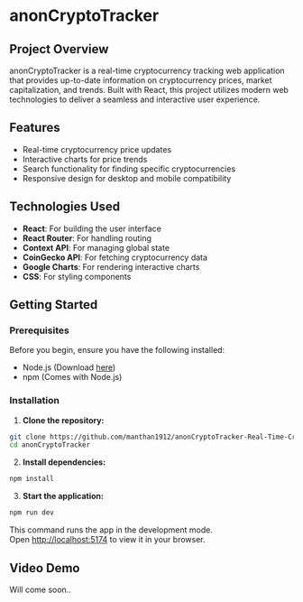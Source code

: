 # anonCryptoTracker

## Project Overview
anonCryptoTracker is a real-time cryptocurrency tracking web application that provides up-to-date information on cryptocurrency prices, market capitalization, and trends. Built with React, this project utilizes modern web technologies to deliver a seamless and interactive user experience.

## Features
- Real-time cryptocurrency price updates
- Interactive charts for price trends
- Search functionality for finding specific cryptocurrencies
- Responsive design for desktop and mobile compatibility

## Technologies Used
- **React**: For building the user interface
- **React Router**: For handling routing
- **Context API**: For managing global state
- **CoinGecko API**: For fetching cryptocurrency data
- **Google Charts**: For rendering interactive charts
- **CSS**: For styling components

## Getting Started

### Prerequisites
Before you begin, ensure you have the following installed:
- Node.js (Download [here](https://nodejs.org/en/download/))
- npm (Comes with Node.js)

### Installation

1. **Clone the repository:**
 ```bash
 git clone https://github.com/manthan1912/anonCryptoTracker-Real-Time-Cryptocurrency-Analytics-Platform.git
 cd anonCryptoTracker
 ```

2. **Install dependencies:**
```bash
npm install
```

3. **Start the application:**
```bash
npm run dev
```
This command runs the app in the development mode.\
Open [http://localhost:5174](http://localhost:5174) to view it in your browser.

## Video Demo
Will come soon..

